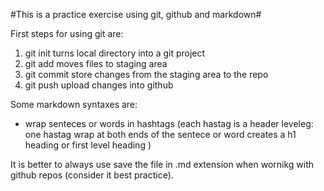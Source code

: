 #This is a practice exercise using git, github and markdown#

First steps for using git are:

1. git init
	turns local directory into a git project
2. git add
	moves files to staging area
3. git commit
	store changes from the staging area to the repo
4. git push
	upload changes into github

Some markdown syntaxes are:

- wrap senteces or words in hashtags (each hastag is a header leveleg: one 
hastag wrap at both ends of the sentece or word creates a h1 heading or 
first level heading )

It is better to always use save the file in .md extension when wornikg 
with github repos (consider it best practice).
